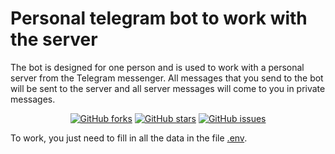 # Personal telegram bot to work with the server

The bot is designed for one person and is used to work with a personal server from the Telegram messenger.
All messages that you send to the bot will be sent to the server and all server messages will come to you in private messages.

<div align="center">
  <a href="https://github.com/neluckoff/tg_server_bot/network"><img alt="GitHub forks" src="https://img.shields.io/github/forks/neluckoff/tg_server_bot"></a>
  <a href="https://github.com/neluckoff/tg_server_bot/stargazers"><img alt="GitHub stars" src="https://img.shields.io/github/stars/neluckoff/tg_server_bot"></a>
  <a href="https://github.com/neluckoff/tg_server_bot/issues"><img alt="GitHub issues" src="https://img.shields.io/github/issues/neluckoff/tg_server_bot"></a>
</div>
  
To work, you just need to fill in all the data in the file [.env](https://github.com/neluckoff/tg_server_bot/blob/master/.env).
